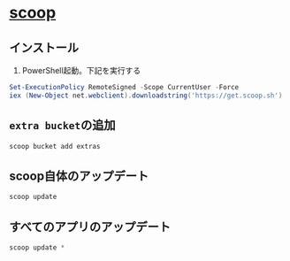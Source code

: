 # [scoop]()

## インストール

1. PowerShell起動。下記を実行する
```ps1
Set-ExecutionPolicy RemoteSigned -Scope CurrentUser -Force
iex (New-Object net.webclient).downloadstring('https://get.scoop.sh')
```

## `extra bucket`の追加
```ps1
scoop bucket add extras
```

## scoop自体のアップデート
```ps1
scoop update
```

## すべてのアプリのアップデート
```ps1
scoop update *
```